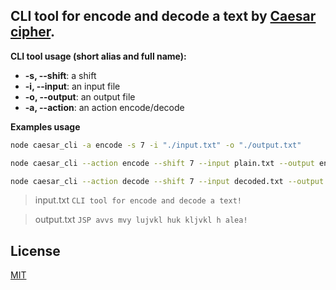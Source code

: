 ## CLI tool for encode and decode a text by [Caesar cipher](https://en.wikipedia.org/wiki/Caesar_cipher).

**CLI tool usage (short alias and full name):**

- **-s, --shift**: a shift
-  **-i, --input**: an input file
-  **-o, --output**: an output file
-  **-a, --action**: an action encode/decode

**Examples usage**

```bash
node caesar_cli -a encode -s 7 -i "./input.txt" -o "./output.txt"

node caesar_cli --action encode --shift 7 --input plain.txt --output encoded.txt

node caesar_cli --action decode --shift 7 --input decoded.txt --output plain.txt
```

> input.txt
> `CLI tool for encode and decode a text!`

> output.txt
> `JSP avvs mvy lujvkl huk kljvkl h alea!`

## License
[MIT](https://choosealicense.com/licenses/mit/)
